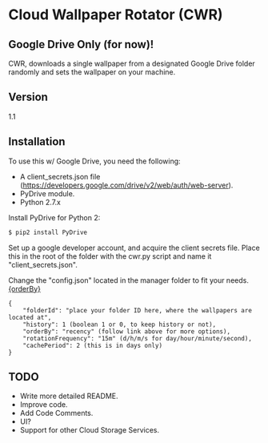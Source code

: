 # Cloud Wallpaper Rotator (CWR)

## Google Drive Only (for now)!

CWR, downloads a single wallpaper from a designated Google Drive folder randomly and sets the wallpaper on your machine.

## Version

1.1

## Installation

To use this w/ Google Drive, you need the following:

- A client_secrets.json file (<https://developers.google.com/drive/v2/web/auth/web-server>).
- PyDrive module.
- Python 2.7.x

Install PyDrive for Python 2:

```sh
$ pip2 install PyDrive
```

Set up a google developer account, and acquire the client secrets file. Place this in the root of the folder with the cwr.py script and name it "client_secrets.json".

Change the "config.json" located in the manager folder to fit your needs. [{orderBy}](https://developers.google.com/drive/v2/reference/files/list#parameters)

```text
{
    "folderId": "place your folder ID here, where the wallpapers are located at",
    "history": 1 (boolean 1 or 0, to keep history or not),
    "orderBy": "recency" (follow link above for more options),
    "rotationFrequency": "15m" (d/h/m/s for day/hour/minute/second),
    "cachePeriod": 2 (this is in days only)
}
```

## TODO

- Write more detailed README.
- Improve code.
- Add Code Comments.
- UI?
- Support for other Cloud Storage Services.
